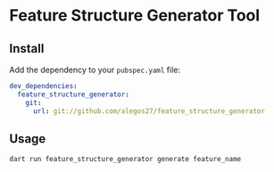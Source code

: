 # Feature Structure Generator Tool

## Install
Add  the dependency to your `pubspec.yaml` file:
```yaml
dev_dependencies:
  feature_structure_generator:
    git:
      url: git://github.com/alegos27/feature_structure_generator
```

## Usage
```sh
dart run feature_structure_generator generate feature_name
```